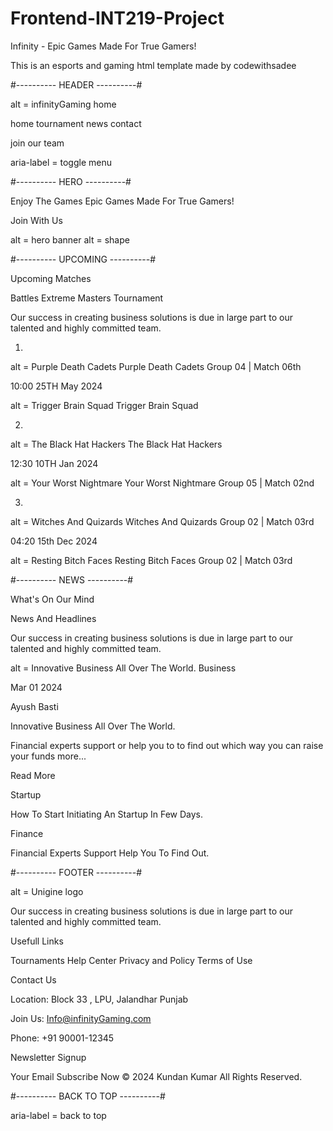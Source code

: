 # Frontend-INT219-Project
Infinity - Epic Games Made For True Gamers!

This is an esports and gaming html template made by codewithsadee



#---------- HEADER ----------#

alt = infinityGaming home

home
tournament
news
contact

join our team

aria-label = toggle menu



#---------- HERO ----------#

Enjoy The Games
Epic Games Made For True Gamers!

Join With Us

alt = hero banner
alt = shape



#---------- UPCOMING ----------#

Upcoming Matches

Battles Extreme Masters Tournament

Our success in creating business solutions is due in large part to our talented and highly committed team.

1.
alt = Purple Death Cadets
Purple Death Cadets
Group 04 | Match 06th

10:00
25TH May 2024

<ion-icon name="logo-youtube"></ion-icon>
<ion-icon name="logo-twitch"></ion-icon>

alt = Trigger Brain Squad
Trigger Brain Squad

2.
alt = The Black Hat Hackers
The Black Hat Hackers

12:30
10TH Jan 2024

alt = Your Worst Nightmare
Your Worst Nightmare
Group 05 | Match 02nd

3.
alt = Witches And Quizards
Witches And Quizards
Group 02 | Match 03rd

04:20
15th Dec 2024

alt = Resting Bitch Faces
Resting Bitch Faces
Group 02 | Match 03rd



#---------- NEWS ----------#

What's On Our Mind

News And Headlines

Our success in creating business solutions is due in large part to our talented and highly committed team.

alt = Innovative Business All Over The World.
Business

<ion-icon name="calendar-outline" aria-hidden="true"></ion-icon>
Mar 01 2024

<ion-icon name="person-outline" aria-hidden="true"></ion-icon>
Ayush Basti

Innovative Business All Over The World.

Financial experts support or help you to to find out which way you can raise your funds more...

Read More

Startup

How To Start Initiating An Startup In Few Days.

Finance

Financial Experts Support Help You To Find Out.



#---------- FOOTER ----------#

alt = Unigine logo

Our success in creating business solutions is due in large part to our talented and highly committed team.

<ion-icon name="logo-facebook"></ion-icon>
<ion-icon name="logo-twitter"></ion-icon>
<ion-icon name="logo-instagram"></ion-icon>
<ion-icon name="logo-youtube"></ion-icon>

Usefull Links

Tournaments
Help Center
Privacy and Policy
Terms of Use


Contact Us

Location:
Block 33 , LPU, Jalandhar Punjab

Join Us:
Info@infinityGaming.com

Phone:
+91 90001-12345

Newsletter Signup

Your Email
Subscribe Now
&copy; 2024 Kundan Kumar All Rights Reserved.



#---------- BACK TO TOP ----------#

aria-label = back to top
<ion-icon name="arrow-up-outline" aria-hidden="true"></ion-icon>
